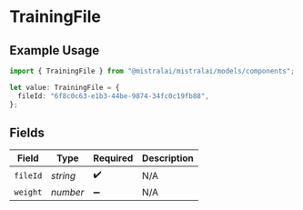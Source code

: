 # TrainingFile

## Example Usage

```typescript
import { TrainingFile } from "@mistralai/mistralai/models/components";

let value: TrainingFile = {
  fileId: "6f8c0c63-e1b3-44be-9874-34fc0c19fb88",
};
```

## Fields

| Field              | Type               | Required           | Description        |
| ------------------ | ------------------ | ------------------ | ------------------ |
| `fileId`           | *string*           | :heavy_check_mark: | N/A                |
| `weight`           | *number*           | :heavy_minus_sign: | N/A                |